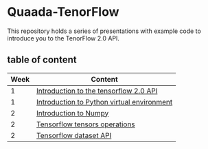 # Quaada-TenorFlow
This repository holds a series of presentations with example code to introduce you to the TenorFlow 2.0 API.

## table of content

| Week | Content                                    |
|------|--------------------------------------------|
| 1    | [Introduction to the tensorflow 2.0 API](!week-1/intoduction_to_tenorflow.md)     |
| 1    | [Introduction to Python virtual environment](!week-1/python_virtual_environement.md) |
| 2    | [Introduction to Numpy](!week-1/Introdcution_to_numpy.md)                      |
| 2    | [Tensorflow tensors operations](week-2/tensors_operations.md)             |
| 2    | [Tensorflow dataset API](week-2/dataset_api.md)                    |